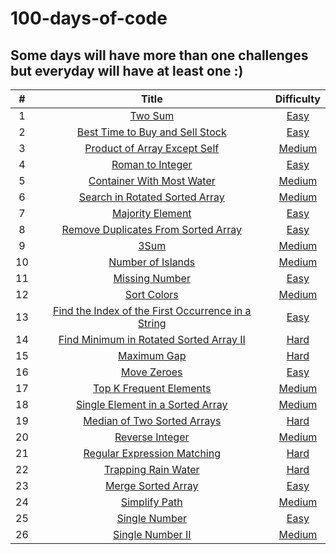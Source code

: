 # 100-days-of-code
## Some days will have more than one challenges but everyday will have at least one :)

| # | Title  | Difficulty |
|:---:|:---:|:---:|
|1|[Two Sum](https://github.com/isabellukk/100-days-of-code/blob/main/two_sum.js)|[Easy](https://leetcode.com/problems/two-sum/)|
|2|[Best Time to Buy and Sell Stock](https://github.com/isabellukk/100-days-of-code/blob/main/best_time_to_buy_and_sell_stock.js)|[Easy](https://leetcode.com/problems/best-time-to-buy-and-sell-stock/)|
|3|[Product of Array Except Self](https://github.com/isabellukk/100-days-of-code/blob/main/product_of_array_except_self.js)|[Medium](https://leetcode.com/problems/product-of-array-except-self/)|
|4|[Roman to Integer](https://github.com/isabellukk/100-days-of-code/blob/main/roman_to_integer.js)|[Easy](https://leetcode.com/problems/roman-to-integer/)|
|5|[Container With Most Water](https://github.com/isabellukk/100-days-of-code/blob/main/container_with_most_water.js)|[Medium](https://leetcode.com/problems/container-with-most-water/)|
|6|[Search in Rotated Sorted Array](https://github.com/isabellukk/100-days-of-code/blob/main/search_in_rotated_sorted_array.js)|[Medium]( https://leetcode.com/problems/search-in-rotated-sorted-array/)|
|7|[Majority Element](https://github.com/isabellukk/100-days-of-code/blob/main/majority_element.js)|[Easy]( https://leetcode.com/problems/majority-element/)|
|8|[Remove Duplicates From Sorted Array](https://github.com/isabellukk/100-days-of-code/blob/main/remove_duplicates_from_sorted_array.js)|[Easy](https://leetcode.com/problems/remove-duplicates-from-sorted-array/)|
|9|[3Sum](https://github.com/isabellukk/100-days-of-code/blob/main/3sum.js)|[Medium](https://leetcode.com/problems/3sum/description/)|
|10|[Number of Islands](https://github.com/isabellukk/100-days-of-code/blob/main/number_of_islands.js)|[Medium](https://leetcode.com/problems/number-of-islands/description/)|
|11|[Missing Number](https://github.com/isabellukk/100-days-of-code/blob/main/missing_number.js)|[Easy](https://leetcode.com/problems/missing-number/description/)|
|12|[Sort Colors](https://github.com/isabellukk/100-days-of-code/blob/main/sort_colors.js)|[Medium](https://leetcode.com/problems/sort-colors/description/)|
|13|[Find the Index of the First Occurrence in a String](https://github.com/isabellukk/100-days-of-code/blob/main/find_the_index_of_the_first_occurrence_in_a_string.js)|[Easy](https://leetcode.com/problems/find-the-index-of-the-first-occurrence-in-a-string/)|
|14|[Find Minimum in Rotated Sorted Array II](https://github.com/isabellukk/100-days-of-code/blob/main/find_minimum_in_rotated_sorted_array_II.js)|[Hard](https://leetcode.com/problems/find-minimum-in-rotated-sorted-array-ii/description/)|
|15|[Maximum Gap](https://github.com/isabellukk/100-days-of-code/blob/main/maximum_gap.js)|[Hard](https://leetcode.com/problems/maximum-gap/description/)|
|16|[Move Zeroes](https://github.com/isabellukk/100-days-of-code/blob/main/move_zeroes.js)|[Easy](https://leetcode.com/problems/move-zeroes/description/)|
|17|[Top K Frequent Elements](https://github.com/isabellukk/100-days-of-code/blob/main/top_k_frequent_elements.js)|[Medium](https://leetcode.com/problems/top-k-frequent-elements/)|
|18|[Single Element in a Sorted Array](https://github.com/isabellukk/100-days-of-code/blob/main/single_element_in_a_sorted_array.js)|[Medium](https://leetcode.com/problems/single-element-in-a-sorted-array/)|
|19|[Median of Two Sorted Arrays](https://github.com/isabellukk/100-days-of-code/blob/main/median_of_two_sorted_arrays.js)|[Hard](https://leetcode.com/problems/median-of-two-sorted-arrays/)|
|20|[Reverse Integer](https://github.com/isabellukk/100-days-of-code/blob/main/reverse_integer.js)|[Medium](https://leetcode.com/problems/reverse-integer/)|
|21|[Regular Expression Matching](https://github.com/isabellukk/100-days-of-code/blob/main/regular_expression_matching.js)|[Hard](https://leetcode.com/problems/regular-expression-matching/description/)|
|22|[Trapping Rain Water](https://github.com/isabellukk/100-days-of-code/blob/main/trapping_rain_water.js)|[Hard](https://leetcode.com/problems/trapping-rain-water/description/)|
|23|[Merge Sorted Array](https://github.com/isabellukk/100-days-of-code/blob/main/merge_sorted_array.js)|[Easy](https://leetcode.com/problems/merge-sorted-array/description/)|
|24|[Simplify Path](https://github.com/isabellukk/100-days-of-code/blob/main/simplify_path.js)|[Medium](https://leetcode.com/problems/simplify-path/)|
|25|[Single Number](https://github.com/isabellukk/100-days-of-code/blob/main/single_number.js)|[Easy](https://leetcode.com/problems/single-number/description/)|
|26|[Single Number II](https://github.com/isabellukk/100-days-of-code/blob/main/single_number_ii.js)|[Medium](https://leetcode.com/problems/single-number-ii/)|